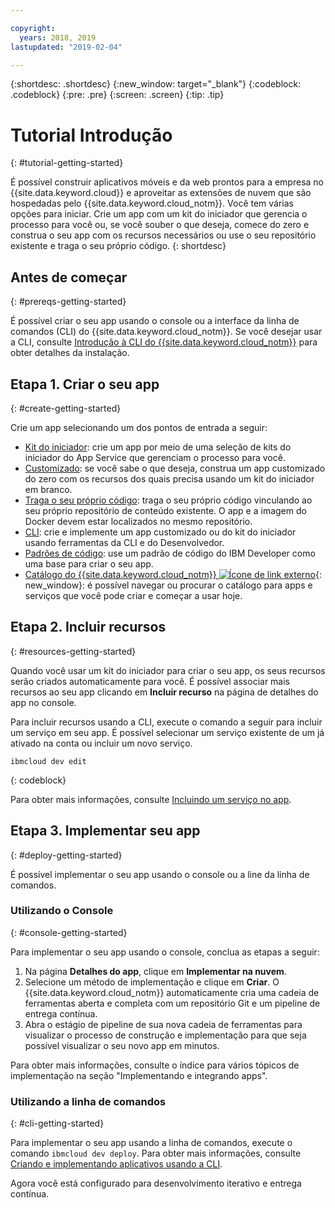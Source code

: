```yaml
---

copyright:
  years: 2018, 2019
lastupdated: "2019-02-04"

---
```


{:shortdesc: .shortdesc}
{:new_window: target="_blank"}
{:codeblock: .codeblock}
{:pre: .pre}
{:screen: .screen}
{:tip: .tip}

# Tutorial Introdução
{: #tutorial-getting-started}

É possível construir aplicativos móveis e da web prontos para a empresa no {{site.data.keyword.cloud}} e aproveitar as extensões de nuvem que são hospedadas pelo {{site.data.keyword.cloud_notm}}. Você tem várias opções para iniciar. Crie um app com um kit do iniciador que gerencia o processo para você ou, se você souber o que deseja, comece do zero e construa o seu app com os recursos necessários ou use o seu repositório existente e traga o seu próprio código.
{: shortdesc}

## Antes de começar
{: #prereqs-getting-started}

É possível criar o seu app usando o console ou a interface da linha de comandos (CLI) do {{site.data.keyword.cloud_notm}}. Se você desejar usar a CLI, consulte [Introdução à CLI do {{site.data.keyword.cloud_notm}}](/docs/cli/index.html) para obter detalhes da instalação.

## Etapa 1. Criar o seu app
{: #create-getting-started}

Crie um app selecionando um dos pontos de entrada a seguir:
* [Kit do iniciador](/docs/apps/tutorials/tutorial_starter-kit.html#tutorial-starterkit): crie um app por meio de uma seleção de kits do iniciador do App Service que gerenciam o processo para você.
* [Customizado](/docs/apps/tutorials/tutorial_scratch.html#tutorial-scratch): se você sabe o que deseja, construa um app customizado do zero com os recursos dos quais precisa usando um kit do iniciador em branco.
* [Traga o seu próprio código](/docs/apps/tutorials/tutorial_byoc.html#tutorial-byoc): traga o seu próprio código vinculando ao seu próprio repositório de conteúdo existente. O
app e a imagem do Docker devem estar localizados no mesmo repositório.
* [CLI](/docs/apps/create-deploy-cli.html#create-deploy-app-cli): crie e implemente um app customizado ou do kit do iniciador usando ferramentas da CLI e do Desenvolvedor.
* [Padrões de código](/docs/apps/tutorials/tutorial_code-pattern.html#tutorial-codepattern): use um padrão de código do IBM Developer como uma base para criar o seu app.
* [Catálogo do {{site.data.keyword.cloud_notm}} ![Ícone de link externo](../icons/launch-glyph.svg "Ícone de link externo")](https://cloud.ibm.com/catalog){: new_window}: é possível navegar ou procurar o catálogo para apps e serviços que você pode criar e começar a usar hoje.

## Etapa 2. Incluir recursos
{: #resources-getting-started}

Quando você usar um kit do iniciador para criar o seu app, os seus recursos serão criados automaticamente para você. É possível associar mais recursos ao seu app clicando em **Incluir recurso** na página de detalhes do app no console.

Para incluir recursos usando a CLI, execute o comando a seguir para incluir um serviço em seu app. É possível selecionar um serviço existente de um já
ativado na conta ou incluir um novo serviço. 
```
ibmcloud dev edit
```
{: codeblock}

Para
obter mais informações, consulte [Incluindo um serviço no app](/docs/apps/reqnsi.html#add-resource).

## Etapa 3. Implementar seu app
{: #deploy-getting-started}

É possível implementar o seu app usando o console ou a line da linha de comandos.

### Utilizando o Console
{: #console-getting-started}

Para implementar o seu app usando o console, conclua as etapas a seguir:

1. Na página **Detalhes do app**, clique em **Implementar na nuvem**.
2. Selecione um método de implementação e clique em **Criar**. O {{site.data.keyword.cloud_notm}} automaticamente cria uma cadeia de ferramentas aberta e completa com um repositório Git e um pipeline de entrega contínua.
3. Abra o estágio de pipeline de sua nova cadeia de ferramentas para visualizar o processo de construção e implementação para que seja possível visualizar o seu novo app em minutos.

Para obter mais informações, consulte o índice para vários tópicos de implementação na seção "Implementando e integrando apps".

### Utilizando a linha de comandos
{: #cli-getting-started}

Para implementar o seu app usando a linha de comandos, execute o comando `ibmcloud dev deploy`. Para obter mais informações, consulte [Criando e implementando aplicativos usando a CLI](/docs/apps/create-deploy-cli.html#create-deploy-app-cli).

Agora você está configurado para desenvolvimento iterativo e entrega contínua.
